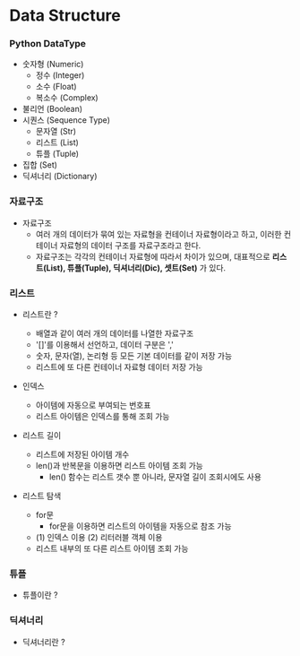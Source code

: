 # Data Structure

### Python DataType

* 숫자형 (Numeric)
    * 정수 (Integer)
    * 소수 (Float)
    * 복소수 (Complex)
* 불리언 (Boolean)
* 시퀀스 (Sequence Type)
    * 문자열 (Str)
    * 리스트 (List)
    * 튜플 (Tuple)
* 집합 (Set)
* 딕셔너리 (Dictionary)

### 자료구조
* 자료구조
    * 여러 개의 데이터가 묶여 있는 자료형을 컨테이너 자료형이라고 하고,
이러한 컨테이너 자료형의 데이터 구조를 자료구조라고 한다.
    * 자료구조는 각각의 컨테이너 자료형에 따라서 차이가 있으며, 
대표적으로 **리스트(List), 튜플(Tuple), 딕셔너리(Dic), 셋트(Set)** 가 있다.


### 리스트 
* 리스트란 ?
    * 배열과 같이 여러 개의 데이터를 나열한 자료구조
    * '[]'를 이용해서 선언하고, 데이터 구분은 ','
    * 숫자, 문자(열), 논리형 등 모든 기본 데이터를 같이 저장 가능
    * 리스트에 또 다른 컨테이너 자료형 데이터 저장 가능

* 인덱스
    * 아이템에 자동으로 부여되는 번호표
    * 리스트 아이템은 인덱스를 통해 조회 가능

* 리스트 길이
    * 리스트에 저장된 아이템 개수
    * len()과 반복문을 이용하면 리스트 아이템 조회 가능
        * len() 함수는 리스트 갯수 뿐 아니라, 문자열 길이 조회시에도 사용

* 리스트 탐색
    * for문
        * for문을 이용하면 리스트의 아이템을 자동으로 참조 가능
    * (1) 인덱스 이용 (2) 리터러블 객체 이용
    * 리스트 내부의 또 다른 리스트 아이템 조회 가능
    

### 튜플
* 튜플이란 ?

### 딕셔너리
* 딕셔너리란 ?



